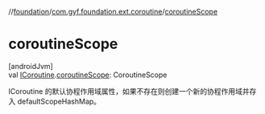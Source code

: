 //[foundation](../../index.md)/[com.gyf.foundation.ext.coroutine](index.md)/[coroutineScope](coroutine-scope.md)

# coroutineScope

[androidJvm]\
val [ICoroutine](-i-coroutine/index.md).[coroutineScope](coroutine-scope.md): CoroutineScope

ICoroutine 的默认协程作用域属性，如果不存在则创建一个新的协程作用域并存入 defaultScopeHashMap。